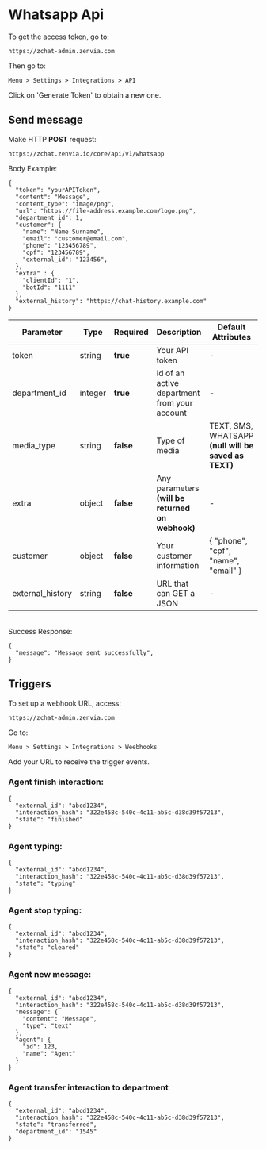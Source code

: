 # Whatsapp Api
To get the access token, go to:
```
https://zchat-admin.zenvia.com
```
Then go to:
```
Menu > Settings > Integrations > API
```
Click on 'Generate Token' to obtain a new one.

## Send message
Make HTTP **POST** request:

    https://zchat.zenvia.io/core/api/v1/whatsapp

Body Example:

    {
      "token": "yourAPIToken",
      "content": "Message",
      "content_type": "image/png",
      "url": "https://file-address.example.com/logo.png",
      "department_id": 1,
      "customer": {
        "name": "Name Surname",
        "email": "customer@email.com",
        "phone": "123456789",
        "cpf": "123456789",
        "external_id": "123456",
      },
      "extra" : {
        "clientId": "1",
        "botId": "1111"
      },
	  "external_history": "https://chat-history.example.com"
    }
Parameter | Type | Required | Description | Default Attributes |
------------ | ------------- | ------------- | ------------- | ------------- |
token | string | **true** | Your API token | - |
department_id | integer | **true** | Id of an active department from your account | - |
media_type | string | **false** | Type of media | TEXT, SMS, WHATSAPP  **(null will be saved as TEXT)** |
extra | object | **false** | Any parameters **(will be returned on webhook)** | - |
customer | object | **false** | Your customer information | { "phone", "cpf", "name", "email" } |
external_history | string | **false** | URL that can GET a JSON | - |
<br>Success Response:

    {
      "message": "Message sent successfully",
    }


## Triggers
To set up a webhook URL, access:
```
https://zchat-admin.zenvia.com
```
Go to:
```
Menu > Settings > Integrations > Weebhooks
```
Add your URL to receive the trigger events.

###  Agent finish interaction:

    {
      "external_id": "abcd1234",
      "interaction_hash": "322e458c-540c-4c11-ab5c-d38d39f57213",
      "state": "finished"
    }

###  Agent typing:

    {
      "external_id": "abcd1234",
      "interaction_hash": "322e458c-540c-4c11-ab5c-d38d39f57213",
      "state": "typing"
    }

###  Agent stop typing:

    {
      "external_id": "abcd1234",
      "interaction_hash": "322e458c-540c-4c11-ab5c-d38d39f57213",
      "state": "cleared"
    }

### Agent new message:

    {
      "external_id": "abcd1234",
      "interaction_hash": "322e458c-540c-4c11-ab5c-d38d39f57213",
      "message": {
        "content": "Message",
        "type": "text"
      },
      "agent": {
        "id": 123,
        "name": "Agent"
      }
    }

### Agent transfer interaction to department

    {
      "external_id": "abcd1234",
      "interaction_hash": "322e458c-540c-4c11-ab5c-d38d39f57213",
      "state": "transferred",
      "department_id": "1545"
    }
